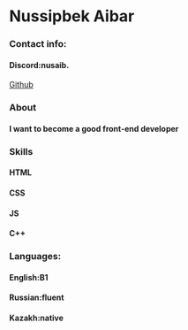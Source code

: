 # Nussipbek Aibar

### Contact info:
#### Discord:nusaib.
[Github](https://github.com/Nussaib)
### About
#### I want to become a good front-end developer
### Skills
#### HTML
#### CSS
#### JS
#### C++
### Languages:
#### English:B1
#### Russian:fluent
#### Kazakh:native